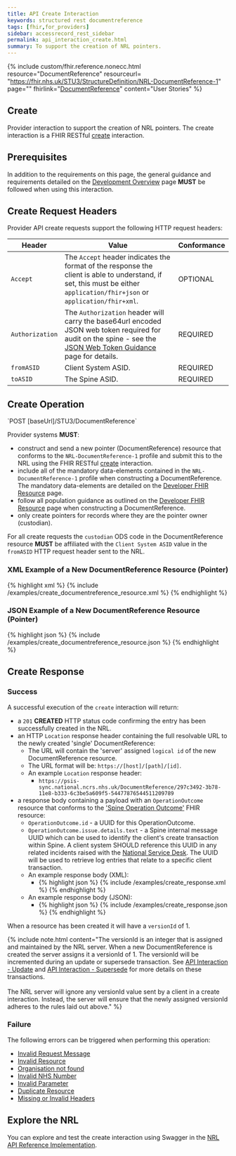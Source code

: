 ```yaml
---
title: API Create Interaction
keywords: structured rest documentreference
tags: [fhir,for_providers]
sidebar: accessrecord_rest_sidebar
permalink: api_interaction_create.html
summary: To support the creation of NRL pointers.
---
```


{% include custom/fhir.reference.nonecc.html resource="DocumentReference" resourceurl= "https://fhir.nhs.uk/STU3/StructureDefinition/NRL-DocumentReference-1" page="" fhirlink="[DocumentReference](https://www.hl7.org/fhir/STU3/documentreference.html)" content="User Stories" %}

## Create

Provider interaction to support the creation of NRL pointers. The create interaction is a FHIR RESTful [create](https://www.hl7.org/fhir/STU3/http.html#create) interaction.

## Prerequisites

In addition to the requirements on this page, the general guidance and requirements detailed on the [Development Overview](development_overview.html) page **MUST** be followed when using this interaction.

## Create Request Headers

Provider API create requests support the following HTTP request headers:

|Header|Value|Conformance|
|------|-----|-----------|
| `Accept` | The `Accept` header indicates the format of the response the client is able to understand, if set, this must be either `application/fhir+json` or `application/fhir+xml`. | OPTIONAL |
| `Authorization` | The `Authorization` header will carry the base64url encoded JSON web token required for audit on the spine - see the [JSON Web Token Guidance](jwt_guidance.html) page for details. | REQUIRED |
| `fromASID` | Client System ASID. | REQUIRED |
| `toASID` | The Spine ASID. | REQUIRED |

## Create Operation

<div markdown="span" class="alert alert-success" role="alert">
`POST [baseUrl]/STU3/DocumentReference`
</div>

Provider systems **MUST**:

- construct and send a new pointer (DocumentReference) resource that conforms to the `NRL-DocumentReference-1` profile and submit this to the NRL using the FHIR RESTful [create](https://www.hl7.org/fhir/stu3/http.html#create) interaction.
- include all of the mandatory data-elements contained in the `NRL-DocumentReference-1` profile when constructing a DocumentReference. The mandatory data-elements are detailed on the [Developer FHIR Resource](explore_reference.html) page.
- follow all population guidance as outlined on the [Developer FHIR Resource](explore_reference.html) page when constructing a DocumentReference. 
- only create pointers for records where they are the pointer owner (custodian). 

For all create requests the `custodian` ODS code in the DocumentReference resource **MUST** be affiliated with the `Client System ASID` value in the `fromASID` HTTP request header sent to the NRL.

### XML Example of a New DocumentReference Resource (Pointer)

<div class="github-sample-wrapper scroll-height-350">
{% highlight xml %}
{% include /examples/create_documentreference_resource.xml %}
{% endhighlight %}
</div>

### JSON Example of a New DocumentReference Resource (Pointer)
<div class="github-sample-wrapper scroll-height-350">
{% highlight json %}
{% include /examples/create_documentreference_resource.json  %}
{% endhighlight %}
</div>

## Create Response

### Success

A successful execution of the `create` interaction will return:
- a `201` **CREATED** HTTP status code confirming the entry has been successfully created in the NRL.
- an HTTP `Location` response header containing the full resolvable URL to the newly created 'single' DocumentReference:
  - The URL will contain the 'server' assigned `logical id` of the new DocumentReference resource.
  - The URL format will be: `https://[host]/[path]/[id]`. 
  - An example `Location` response header: 
    - `https://psis-sync.national.ncrs.nhs.uk/DocumentReference/297c3492-3b78-11e8-b333-6c3be5a609f5-54477876544511209789`
- a response body containing a payload with an `OperationOutcome` resource that conforms to the ['Spine Operation Outcome'](https://fhir.nhs.uk/STU3/StructureDefinition/Spine-OperationOutcome-1) FHIR resource:
  - `OperationOutcome.id` - a UUID for this OperationOutcome.
  - `OperationOutcome.issue.details.text` - a Spine internal message UUID which can be used to identify the client's create transaction within Spine. A client system SHOULD reference this UUID in any related incidents raised with the [National Service Desk](https://digital.nhs.uk/services/spine/spine-mini-service-provider-for-personal-demographics-service/service-management-live-service). The UUID will be used to retrieve log entries that relate to a specific client transaction.
  - An example response body (XML):
    - <div class="github-sample-wrapper scroll-height-350">
        {% highlight json %}
        {% include /examples/create_response.xml  %}
        {% endhighlight %}
      </div>
  - An example response body (JSON):
    - <div class="github-sample-wrapper scroll-height-350">
        {% highlight json %}
        {% include /examples/create_response.json  %}
        {% endhighlight %}
      </div>

When a resource has been created it will have a `versionId` of 1.

{% include note.html content="The versionId is an integer that is assigned and maintained by the NRL server. When a new DocumentReference is created the server assigns it a versionId of 1. The versionId will be incremented during an update or supersede transaction. See [API Interaction - Update](api_interaction_update.html) and [API Interaction - Supersede](api_interaction_supersede.html) for more details on these transactions.<br/><br/> The NRL server will ignore any versionId value sent by a client in a create interaction. Instead, the server will ensure that the newly assigned versionId adheres to the rules laid out above." %}

### Failure

The following errors can be triggered when performing this operation:

- [Invalid Request Message](nrl_error_guidance.html#invalid-request-message)
- [Invalid Resource](nrl_error_guidance.html#invalid-resource)
- [Organisation not found](nrl_error_guidance.html#organisation-not-found)
- [Invalid NHS Number](nrl_error_guidance.html#invalid-nhs-number)
- [Invalid Parameter](nrl_error_guidance.html#parameters)
- [Duplicate Resource](nrl_error_guidance.html#duplicate-resource)
- [Missing or Invalid Headers](nrl_error_guidance.html#headers)

## Explore the NRL

You can explore and test the create interaction using Swagger in the [NRL API Reference Implementation](https://data.developer.nhs.uk/nrls-ri/index.html).

